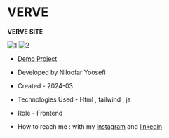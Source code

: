 # VERVE
**VERVE SITE**

![1](https://github.com/user-attachments/assets/5fe46417-a648-45f9-ac4d-eb3803f8f0f2)
![2](https://github.com/user-attachments/assets/8e57a77e-af41-42f4-bdcf-a2c3f62c395c)


- [Demo Project](https://niloufar-yousefi.github.io/VERVE/)

- Developed by Niloofar Yoosefi

- Created - 2024-03

- Technologies Used - Html , tailwind , js


- Role - Frontend

- How to reach me : with my [instagram](https://github.com/niloufar-yousefi) and [linkedin](https://www.linkedin.com/in/niloofar-yoosefikhorram-242742143/)
